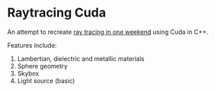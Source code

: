 # Raytracing Cuda

An attempt to recreate [ray tracing in one weekend](https://raytracing.github.io/books/RayTracingInOneWeekend.html) using Cuda in C++.

Features include:

1. Lambertian, dielectric and metallic materials
2. Sphere geometry
3. Skybox
4. Light source (basic)
